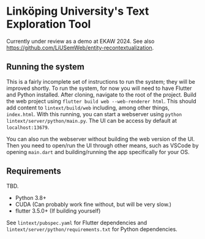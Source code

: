 # Linköping University's Text Exploration Tool
Currently under review as a demo at EKAW 2024. See also https://github.com/LiUSemWeb/entity-recontextualization.

## Running the system
This is a fairly incomplete set of instructions to run the system; they will be improved shortly.
To run the system, for now you will need to have Flutter and Python installed.
After cloning, navigate to the root of the project.
Build the web project using `flutter build web --web-renderer html`.
This should add content to `lintext/build/web` including, among other things, `index.html`.
With this running, you can start a webserver using `python lintext/server/python/main.py`.
The UI can be access by default at `localhost:13679`.

You can also run the webserver without building the web version of the UI.
Then you need to open/run the UI through other means, such as VSCode by opening `main.dart` and building/running the app specifically for your OS.

## Requirements
TBD.
- Python 3.8+
- CUDA (Can probably work fine without, but will be very slow.)
- flutter 3.5.0+ (If building yourself)

See `lintext/pubspec.yaml` for Flutter dependencies and `lintext/server/python/requirements.txt` for Python dependencies.


